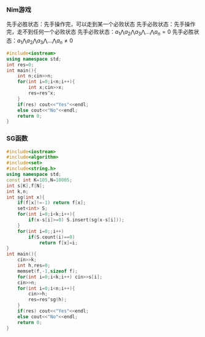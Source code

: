 ### Nim游戏

先手必胜状态：先手操作完，可以走到某一个必败状态
先手必败状态：先手操作完，走不到任何一个必败状态
先手必败状态：$a_1 \bigwedge a_2 \bigwedge a_3 \bigwedge ... \bigwedge a_n = 0$
先手必胜状态：$a_1 \bigwedge a_2 \bigwedge a_3 \bigwedge ... \bigwedge a_n  ≠ 0$

```c++
#include<iostream>
using namespace std;
int res=0;
int main(){
    int n;cin>>n;
    for(int i=0;i<n;i++){
        int x;cin>>x;
        res=res^x;
    }
    if(res) cout<<"Yes"<<endl;
    else cout<<"No"<<endl;
    return 0;
}
```

### SG函数

```c++
#include<iostream>
#include<algorithm>
#include<set>
#include<string.h>
using namespace std;
const int K=105,N=10005;
int s[K],f[N];
int k,n;
int sg(int x){
    if(f[x]!=-1) return f[x];
    set<int> S;
    for(int i=0;i<k;i++){
        if(x-s[i]>=0) S.insert(sg(x-s[i]));
    }
    for(int i=0;;i++)
        if(S.count(i)==0)
            return f[x]=i;
}
int main(){
    cin>>k;
    int h,res=0;
    memset(f,-1,sizeof f);
    for(int i=0;i<k;i++) cin>>s[i];
    cin>>n;
    for(int i=0;i<n;i++){
        cin>>h;
        res=res^sg(h);
    }
    if(res) cout<<"Yes"<<endl;    
    else cout<<"No"<<endl;
    return 0;
}
```


